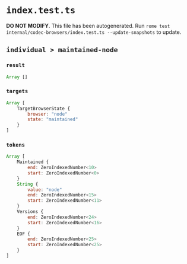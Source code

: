 # `index.test.ts`

**DO NOT MODIFY**. This file has been autogenerated. Run `rome test internal/codec-browsers/index.test.ts --update-snapshots` to update.

## `individual > maintained-node`

### `result`

```javascript
Array []
```

### `targets`

```javascript
Array [
	TargetBrowserState {
		browser: "node"
		state: "maintained"
	}
]
```

### `tokens`

```javascript
Array [
	Maintained {
		end: ZeroIndexedNumber<10>
		start: ZeroIndexedNumber<0>
	}
	String {
		value: "node"
		end: ZeroIndexedNumber<15>
		start: ZeroIndexedNumber<11>
	}
	Versions {
		end: ZeroIndexedNumber<24>
		start: ZeroIndexedNumber<16>
	}
	EOF {
		end: ZeroIndexedNumber<25>
		start: ZeroIndexedNumber<25>
	}
]
```
